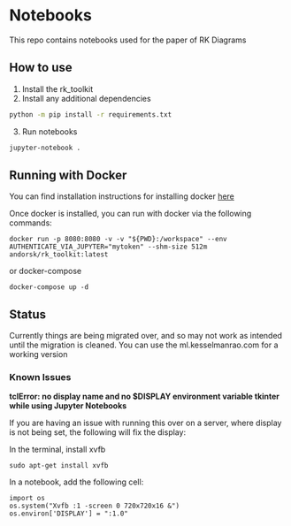 # Notebooks

This repo contains notebooks used for the paper of RK Diagrams

## How to use

1. Install the rk_toolkit
2. Install any additional dependencies 
``` sh
python -m pip install -r requirements.txt
```
3. Run notebooks
``` sh
jupyter-notebook .
```

## Running with Docker

You can find installation instructions for installing docker [here](https://docs.docker.com/desktop/)

Once docker is installed, you can run with docker via the following commands:

```
docker run -p 8080:8080 -v -v "${PWD}:/workspace" --env AUTHENTICATE_VIA_JUPYTER="mytoken" --shm-size 512m andorsk/rk_toolkit:latest
```
or docker-compose

```
docker-compose up -d 
```

## Status

Currently things are being migrated over, and so may not work as intended until
the migration is cleaned. You can use the ml.kesselmanrao.com for a working version

### Known Issues

**tclError: no display name and no $DISPLAY environment variable tkinter while using Jupyter Notebooks**

If you are having an issue with running this over on a server, where display is not being set, the following will fix the display:

In the terminal, install xvfb

```
sudo apt-get install xvfb
```

In a notebook, add the following cell:

```
import os
os.system("Xvfb :1 -screen 0 720x720x16 &")
os.environ['DISPLAY'] = ":1.0"
```
